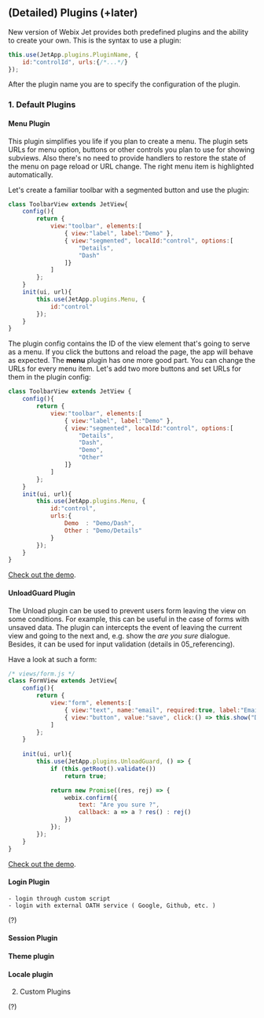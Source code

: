 ## (Detailed) Plugins (+later)

New version of Webix Jet provides both predefined plugins and the ability to create your own. This is the syntax to use a plugin:

~~~js
this.use(JetApp.plugins.PluginName, {
    id:"controlId", urls:{/*...*/}
});
~~~

After the plugin name you are to specify the configuration of the plugin.

### 1. Default Plugins

#### Menu Plugin

This plugin simplifies you life if you plan to create a menu. The plugin sets URLs for menu option, buttons or other controls you plan to use for showing subviews. Also there's no need to provide handlers to restore the state of the menu on page reload or URL change. The right menu item is highlighted automatically.

<!-- calls getValue(): didn't work with list as a menu, probably because of it -->

Let's create a familiar toolbar with a segmented button and use the plugin:

~~~js
class ToolbarView extends JetView{
	config(){
		return { 
			view:"toolbar", elements:[
				{ view:"label", label:"Demo" },
				{ view:"segmented", localId:"control", options:[
					"Details",
					"Dash"
				]}
			]
		};
	}
	init(ui, url){
		this.use(JetApp.plugins.Menu, {
			id:"control"
		});
	}
}
~~~

The plugin config contains the ID of the view element that's going to serve as a menu. If you click the buttons and reload the page, the app will behave as expected. The **menu** plugin has one more good part. You can change the URLs for every menu item. Let's add two more buttons and set URLs for them in the plugin config:

~~~js
class ToolbarView extends JetView {
	config(){
		return { 
			view:"toolbar", elements:[
				{ view:"label", label:"Demo" },
				{ view:"segmented", localId:"control", options:[
					"Details",
					"Dash", 
					"Demo",
					"Other"
				]}
			]
		};
	}
	init(ui, url){
		this.use(JetApp.plugins.Menu, {
			id:"control",
			urls:{
				Demo  : "Demo/Dash",
				Other : "Demo/Details"
			}
		});
	}
}
~~~

[Check out the demo](https://git.webix.io/mkozhukh/wjet/src/master/samples/04_plugins.html).

#### UnloadGuard Plugin

The Unload plugin can be used to prevent users form leaving the view on some conditions. For example, this can be useful in the case of forms with unsaved data. The plugin can intercepts the event of leaving the current view and going to the next and, e.g. show the *are you sure* dialogue. Besides, it can be used for input validation (details in 05_referencing).

Have a look at such a form:

~~~js
/* views/form.js */
class FormView extends JetView{
	config(){
		return { 
			view:"form", elements:[
				{ view:"text", name:"email", required:true, label:"Email" },
				{ view:"button", value:"save", click:() => this.show("Details") }
			]
		};
	}
	
	init(ui, url){
		this.use(JetApp.plugins.UnloadGuard, () => {
			if (this.getRoot().validate())
				return true;

			return new Promise((res, rej) => {
				webix.confirm({
					text: "Are you sure ?",
					callback: a => a ? res() : rej()
				})
			});
		});
	}
}
~~~

[Check out the demo](https://git.webix.io/mkozhukh/wjet/src/master/samples/05_guard.html).

#### Login Plugin

    - login through custom script
    - login with external OATH service ( Google, Github, etc. )

(?)
#### Session Plugin
#### Theme plugin
#### Locale plugin

2. Custom Plugins

(?)